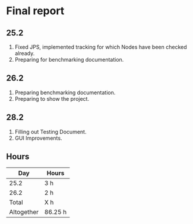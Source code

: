 # Final report

## 25.2
1. Fixed JPS, implemented tracking for which Nodes have been checked already.
1. Preparing for benchmarking documentation.

## 26.2
1. Preparing benchmarking documentation.
1. Preparing to show the project.

## 28.2
1. Filling out Testing Document.
1. GUI Improvements.

## Hours
Day | Hours
---- | ----
25.2 | 3 h
26.2 | 2 h
Total | X h
Altogether | 86.25 h
